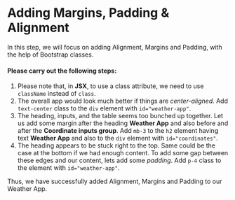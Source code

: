 # Adding Margins, Padding & Alignment

In this step, we will focus on adding Alignment, Margins and Padding, with the help of Bootstrap classes.

#### Please carry out the following steps:


1. Please note that, in **JSX**, to use a class attribute, we need to use `className` instead of `class`.
2. The overall app would look much better if things are _center-aligned_. Add `text-center` class to the `div` element with `id="weather-app"`.
3. The heading, inputs, and the table seems too bunched up together. Let us add some margin after the heading **Weather App** and also before and after the **Coordinate inputs group**. Add `mb-3` to the `h2` element having text **Weather App** and also to the `div` element with `id="coordinates"`.
4. The heading appears to be stuck right to the top. Same could be the case at the bottom if we had enough content. To add some gap between these edges and our content, lets add some _padding_. Add `p-4` class to the element with `id="weather-app"`.

Thus, we have successfully added Alignment, Margins and Padding to our Weather App.
